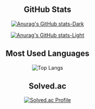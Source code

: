 <div align="center">
  
GitHub Stats
------
[![Anurag's GitHub stats-Dark](https://github-readme-stats.vercel.app/api?username=binaryhong&show_icons=true&theme=dark#gh-dark-mode-only)](https://github.com/anuraghazra/github-readme-stats#gh-dark-mode-only)

[![Anurag's GitHub stats-Light](https://github-readme-stats.vercel.app/api?username=binaryhong&show_icons=true&theme=default#gh-light-mode-only)](https://github.com/anuraghazra/github-readme-stats#gh-light-mode-only)


Most Used Languages
------
![Top Langs](https://github-readme-stats.vercel.app/api/top-langs/?username=binaryhong&layout=compact&theme=dark)
  
 Solved.ac
 ------
[![Solved.ac Profile](http://mazassumnida.wtf/api/generate_badge?boj=binarystar95)](https://solved.ac/binarystar95)
</div>
<!--
**binaryhong/binaryhong** is a ✨ _special_ ✨ repository because its `README.md` (this file) appears on your GitHub profile.

Here are some ideas to get you started:

- 🔭 I’m currently working on ...
- 🌱 I’m currently learning ...
- 👯 I’m looking to collaborate on ...
- 🤔 I’m looking for help with ...
- 💬 Ask me about ...
- 📫 How to reach me: ...
- 😄 Pronouns: ...
- ⚡ Fun fact: ...
-->
